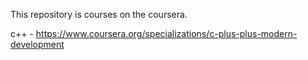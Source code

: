 This repository is courses on the coursera.

с++ - https://www.coursera.org/specializations/c-plus-plus-modern-development
